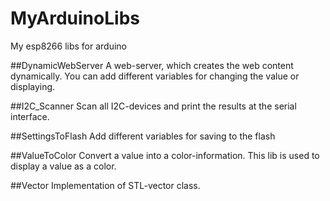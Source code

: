 # MyArduinoLibs
My esp8266 libs for arduino

##DynamicWebServer
A web-server, which creates the web content dynamically.
You can add different variables for changing the value or displaying.

##I2C_Scanner
Scan all I2C-devices and print the results at the serial interface.

##SettingsToFlash
Add different variables for saving to the flash

##ValueToColor
Convert a value into a color-information.
This lib is used to display a value as a color.

##Vector
Implementation of STL-vector class.

